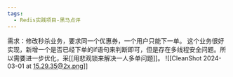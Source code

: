 ```yaml
---
tags:
  - Redis实践项目-黑马点评
---
```

需求：修改秒杀业务，要求同一个优惠券，一个用户只能下一单。
这个业务很好实现，新增一个是否已经下单的if语句来判断即可，但是存在多线程安全问题。所以需要进一步优化，采[[用悲观锁来解决一人多单问题]]。
![[CleanShot 2024-03-01 at 15.29.35@2x.png]]


